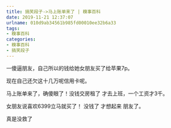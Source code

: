 ```yaml
---
title: 搞笑段子->马上账单来了 | 糗事百科
date: 2019-11-21 12:37:07
urlname: 010d9ab34561b985fd00010ee32b6a33
tags: 
- 糗事百科
categories:
- 糗事百科
- 搞笑段子
---
```

一傻逼朋友，自己所以的钱给她女朋友买了给苹果7p。

现在自己还欠这十几万呢信用卡呢。

马上账单来了，确傻眼了！没钱交房租了 才去上班，一个工资才3千。

女朋友说喜欢6399立马就买了！ 没钱了 才想起来 朋友了。

真是没救了


